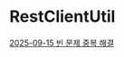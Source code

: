 ﻿# RestClientUtil

[2025-09-15 빈 문제 중복 해결](https://github.com/psh94/RestClientUtil/wiki/%EB%B9%88-%EC%A4%91%EB%B3%B5-%EB%B0%9C%EC%83%9D-%EB%AC%B8%EC%A0%9C-%ED%95%B4%EA%B2%B0)
